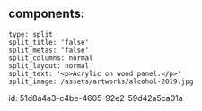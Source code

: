 components:
  -
    type: split
    split_title: 'false'
    split_metas: 'false'
    split_columns: normal
    split_layout: normal
    split_text: '<p>Acrylic on wood panel.</p>'
    split_image: /assets/artworks/alcohol-2019.jpg
id: 51d8a4a3-c4be-4605-92e2-59d42a5ca01a
